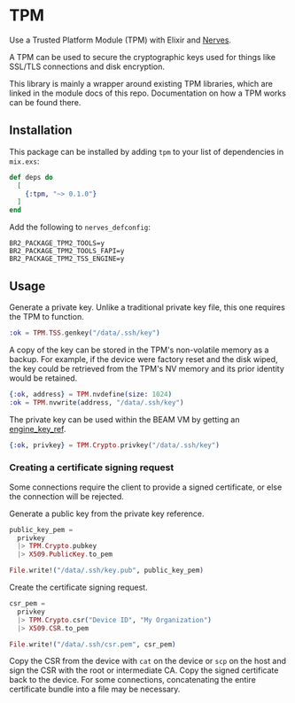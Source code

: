 # TPM

Use a Trusted Platform Module (TPM) with Elixir and [Nerves](https://nerves-project.org/).

A TPM can be used to secure the cryptographic keys used for things like SSL/TLS
connections and disk encryption.

This library is mainly a wrapper around existing TPM libraries, which are
linked in the module docs of this repo. Documentation on how a TPM works can
be found there.

## Installation

This package can be installed by adding `tpm` to your list of dependencies
in `mix.exs`:

```elixir
def deps do
  [
    {:tpm, "~> 0.1.0"}
  ]
end
```

Add the following to `nerves_defconfig`:

```kconfig
BR2_PACKAGE_TPM2_TOOLS=y
BR2_PACKAGE_TPM2_TOOLS_FAPI=y
BR2_PACKAGE_TPM2_TSS_ENGINE=y
```

## Usage

Generate a private key. Unlike a traditional private key file, this one requires
the TPM to function.

```ex
:ok = TPM.TSS.genkey("/data/.ssh/key")
```

A copy of the key can be stored in the TPM's non-volatile memory as a backup.
For example, if the device were factory reset and the disk wiped, the key could
be retrieved from the TPM's NV memory and its prior identity would be retained.

```ex
{:ok, address} = TPM.nvdefine(size: 1024)
:ok = TPM.nvwrite(address, "/data/.ssh/key")
```

The private key can be used within the BEAM VM by getting an [engine_key_ref](https://www.erlang.org/docs/22/man/crypto#type-engine_key_ref).

```ex
{:ok, privkey} = TPM.Crypto.privkey("/data/.ssh/key")
```

### Creating a certificate signing request

Some connections require the client to provide a signed certificate, or else
the connection will be rejected.

Generate a public key from the private key reference.

```ex
public_key_pem =
  privkey
  |> TPM.Crypto.pubkey
  |> X509.PublicKey.to_pem

File.write!("/data/.ssh/key.pub", public_key_pem)
```

Create the certificate signing request.

```ex
csr_pem =
  privkey
  |> TPM.Crypto.csr("Device ID", "My Organization")
  |> X509.CSR.to_pem

File.write!("/data/.ssh/csr.pem", csr_pem)
```

Copy the CSR from the device with `cat` on the device or `scp` on the host and
sign the CSR with the root or intermediate CA. Copy the signed certificate back
to the device. For some connections, concatenating the entire certificate bundle
into a file may be necessary.
